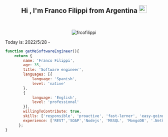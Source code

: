 <h2 align="center">Hi , I'm Franco Filippi from Argentina <img src="https://media.giphy.com/media/hvRJCLFzcasrR4ia7z/giphy.gif" width="25"></h2>
<br>
<p align="center"> <img src="https://komarev.com/ghpvc/?username=frcofilippi&label=Franco's%20Profile%20Views%20&color=dc143c&style=plastic" alt="frcofilippi" /> </p>

Today is: 2022/5/28 - 

```javascript
function getMeSoftwareEngineer(){
    return {
        name: 'Franco Filippi',
        age: 35,
        title: 'Software engineer',
        languages: [{
            language: 'Spanish',
            level: 'native'
        },
        {
            language: 'English',
            level: 'professional'
        }],
        willingToContribute: true,
        skills: ['responsible', 'proactive', 'fast-lerner', 'easy-going', 'good-team-member'],
        experience: ['REST','SOAP','Nodejs', 'MSSQL', 'MongoDB', '.NetCore', 'DOCKER']
      };
}
```

